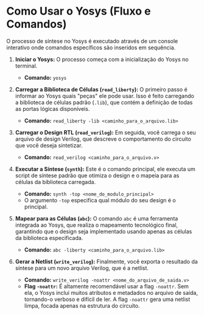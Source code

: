 # Como Usar o Yosys (Fluxo e Comandos)

O processo de síntese no Yosys é executado através de um console interativo onde comandos específicos são inseridos em sequência.

1. **Iniciar o Yosys:** O processo começa com a inicialização do Yosys no terminal.
    * **Comando:** `yosys`

2. **Carregar a Biblioteca de Células (`read_liberty`):** O primeiro passo é informar ao Yosys quais "peças" ele pode usar. Isso é feito carregando a biblioteca de células padrão (`.lib`), que contém a definição de todas as portas lógicas disponíveis.
    * **Comando:** `read_liberty -lib <caminho_para_o_arquivo.lib>`

3. **Carregar o Design RTL (`read_verilog`):** Em seguida, você carrega o seu arquivo de design Verilog, que descreve o comportamento do circuito que você deseja sintetizar.
    * **Comando:** `read_verilog <caminho_para_o_arquivo.v>`

4. **Executar a Síntese (`synth`):** Este é o comando principal, ele executa um script de síntese padrão que otimiza o design e o mapeia para as células da biblioteca carregada.
    * **Comando:** `synth -top <nome_do_modulo_principal>`
    * O argumento `-top` especifica qual módulo do seu design é o principal.

5. **Mapear para as Células (`abc`):** O comando `abc` é uma ferramenta integrada ao Yosys, que realiza o mapeamento tecnológico final, garantindo que o design seja implementado usando apenas as células da biblioteca especificada.
    * **Comando:** `abc -liberty <caminho_para_o_arquivo.lib>`

6. **Gerar a Netlist (`write_verilog`):** Finalmente, você exporta o resultado da síntese para um novo arquivo Verilog, que é a netlist.
    * **Comando:** `write_verilog -noattr <nome_do_arquivo_de_saida.v>`
    * **Flag `-noattr`:** É altamente recomendável usar a flag `-noattr`. Sem ela, o Yosys inclui muitos atributos e metadados no arquivo de saída, tornando-o verboso e difícil de ler. A flag `-noattr` gera uma netlist limpa, focada apenas na estrutura do circuito.
